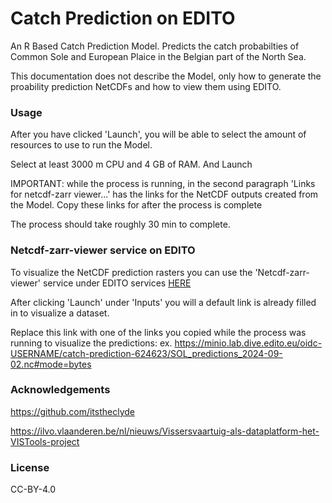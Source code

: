 # Catch Prediction on EDITO

An R Based Catch Prediction Model. Predicts the catch probabilties of Common Sole and European Plaice in the Belgian part of the North Sea.

This documentation does not describe the Model, only how to generate the proability prediction NetCDFs and how to view them using EDITO.


### Usage

After you have clicked 'Launch',  you will be able to select the amount of resources to use to run the Model.

Select at least 3000 m CPU and 4 GB of RAM.  And Launch

IMPORTANT: while the process is running, in the second paragraph 'Links for netcdf-zarr viewer...'  has the links for the NetCDF outputs created from the Model.  Copy these links for after the process is complete

The process should take roughly 30 min to complete.


### Netcdf-zarr-viewer service on EDITO

To visualize the NetCDF prediction rasters you can use the 'Netcdf-zarr-viewer' service under EDITO services [HERE](https://datalab.dive.edito.eu/catalog/All)

After clicking 'Launch' under 'Inputs' you will a default link is already filled in to visualize a dataset. 

Replace this link with one of the links you copied while the process was running to visualize the predictions: 
ex.  https://minio.lab.dive.edito.eu/oidc-USERNAME/catch-prediction-624623/SOL_predictions_2024-09-02.nc#mode=bytes


### Acknowledgements

https://github.com/itstheclyde

https://ilvo.vlaanderen.be/nl/nieuws/Vissersvaartuig-als-dataplatform-het-VISTools-project

### License

CC-BY-4.0
